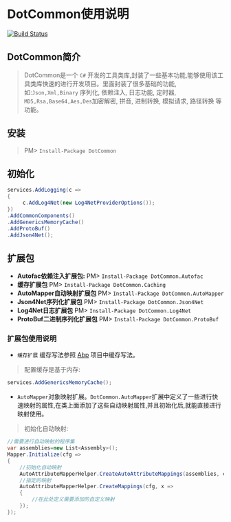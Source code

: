 # DotCommon使用说明
 [![Build Status](https://travis-ci.com/cocosip/DotCommon.svg?branch=master)](https://travis-ci.com/cocosip/DotCommon)

## DotCommon简介

> DotCommon是一个 `C#` 开发的工具类库,封装了一些基本功能,能够使用该工具类库快速的进行开发项目。里面封装了很多基础的功能,如:`Json,Xml,Binary` 序列化, 依赖注入, 日志功能, 定时器, `MD5,Rsa,Base64,Aes,Des`加密解密, 拼音, 进制转换, 模拟请求, 路径转换 等功能。

## 安装

> PM> `Install-Package DotCommon`

## 初始化

```c#
services.AddLogging(c =>
{
     c.AddLog4Net(new Log4NetProviderOptions());
})
.AddCommonComponents()
.AddGenericsMemoryCache()
.AddProtoBuf()
.AddJson4Net();
```


## 扩展包

- **Autofac依赖注入扩展包:** PM> `Install-Package DotCommon.Autofac`
- **缓存扩展包** PM> `Install-Package DotCommon.Caching`
- **AutoMapper自动映射扩展包** PM> `Install-Package DotCommon.AutoMapper`
- **Json4Net序列化扩展包** PM> `Install-Package DotCommon.Json4Net`
- **Log4Net日志扩展包** PM> `Install-Package DotCommon.Log4Net`
- **ProtoBuf二进制序列化扩展包** PM> `Install-Package DotCommon.ProtoBuf`

### 扩展包使用说明

- `缓存扩展` 缓存写法参照 [Abp](https://github.com/aspnetboilerplate/aspnetboilerplate) 项目中缓存写法。
> 配置缓存是基于内存:

```c#
services.AddGenericsMemoryCache();
```

- `AutoMapper`对象映射扩展。`DotCommon.AutoMapper`扩展中定义了一些进行快速映射的属性,在类上面添加了这些自动映射属性,并且初始化后,就能直接进行映射使用。
> 初始化自动映射:

```c#
//需要进行自动映射的程序集
var assemblies=new List<Assembly>();
Mapper.Initialize(cfg =>
{
    //初始化自动映射
    AutoAttributeMapperHelper.CreateAutoAttributeMappings(assemblies, cfg);
    //指定的映射
    AutoAttributeMapperHelper.CreateMappings(cfg, x =>
    {
        //在此处定义需要添加的自定义映射
    });
});
```
